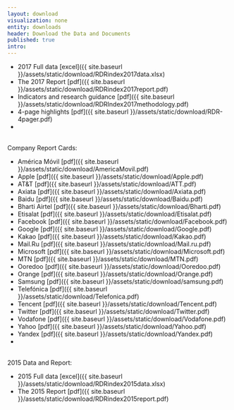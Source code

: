 ```yaml
---
layout: download
visualization: none
entity: downloads
header: Download the Data and Documents
published: true
intro: 
---
```


 - 2017 Full data [excel]({{ site.baseurl }}/assets/static/download/RDRindex2017data.xlsx) 
 - The 2017 Report [pdf]({{ site.baseurl }}/assets/static/download/RDRindex2017report.pdf)
 - Indicators and research guidance [pdf]({{ site.baseurl }}/assets/static/download/RDRIndex2017methodology.pdf)
 - 4-page highlights [pdf]({{ site.baseurl }}/assets/static/download/RDR-4pager.pdf)
 -    
<br />
Company Report Cards:

 - América Móvil [pdf]({{ site.baseurl }}/assets/static/download/AmericaMovil.pdf)
 - Apple [pdf]({{ site.baseurl }}/assets/static/download/Apple.pdf)
 - AT&T [pdf]({{ site.baseurl }}/assets/static/download/ATT.pdf)
 - Axiata [pdf]({{ site.baseurl }}/assets/static/download/Axiata.pdf)
 - Baidu [pdf]({{ site.baseurl }}/assets/static/download/Baidu.pdf)
 - Bharti Airtel [pdf]({{ site.baseurl }}/assets/static/download/Bharti.pdf)
 - Etisalat [pdf]({{ site.baseurl }}/assets/static/download/Etisalat.pdf)
 - Facebook [pdf]({{ site.baseurl }}/assets/static/download/Facebook.pdf)
 - Google [pdf]({{ site.baseurl }}/assets/static/download/Google.pdf)
 - Kakao [pdf]({{ site.baseurl }}/assets/static/download/Kakao.pdf)
 - Mail.Ru [pdf]({{ site.baseurl }}/assets/static/download/Mail.ru.pdf)
 - Microsoft [pdf]({{ site.baseurl }}/assets/static/download/Microsoft.pdf)
 - MTN [pdf]({{ site.baseurl }}/assets/static/download/MTN.pdf)
 - Ooredoo [pdf]({{ site.baseurl }}/assets/static/download/Ooredoo.pdf)
 - Orange [pdf]({{ site.baseurl }}/assets/static/download/Orange.pdf)
 - Samsung [pdf]({{ site.baseurl }}/assets/static/download/samsung.pdf)
 - Telefónica [pdf]({{ site.baseurl }}/assets/static/download/Telefonica.pdf)
 - Tencent [pdf]({{ site.baseurl }}/assets/static/download/Tencent.pdf)
 - Twitter [pdf]({{ site.baseurl }}/assets/static/download/Twitter.pdf)
 - Vodafone [pdf]({{ site.baseurl }}/assets/static/download/Vodafone.pdf)
 - Yahoo [pdf]({{ site.baseurl }}/assets/static/download/Yahoo.pdf)
 - Yandex [pdf]({{ site.baseurl }}/assets/static/download/Yandex.pdf)
 -    
<br />
2015 Data and Report:

 - 2015 Full data [excel]({{ site.baseurl }}/assets/static/download/RDRindex2015data.xlsx)
 - The 2015 Report [pdf]({{ site.baseurl }}/assets/static/download/RDRindex2015report.pdf)

